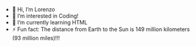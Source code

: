 - 👋 Hi, I’m Lorenzo
- 👀 I’m interested in Coding!
- 🌱 I’m currently learning HTML
- ⚡ Fun fact: The distance from Earth to the Sun is 149 million kilometers (93 million miles)!!!
